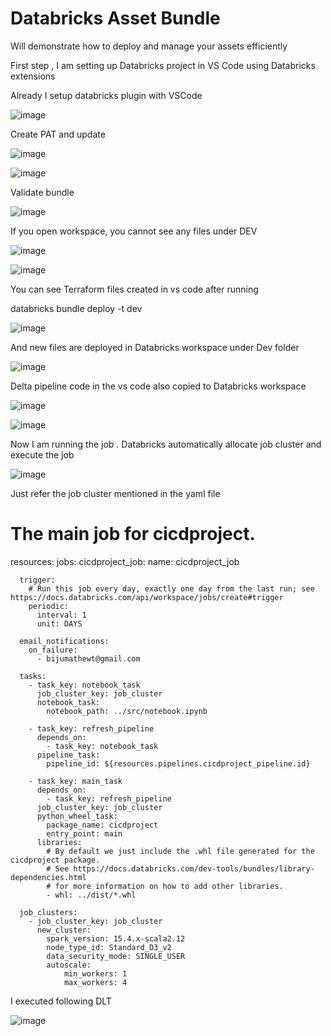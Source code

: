 # Databricks Asset Bundle
Will demonstrate how to deploy and manage your assets efficiently

First step , I am setting up Databricks project in VS Code using Databricks extensions

Already I setup databricks plugin with VSCode


![image](https://github.com/user-attachments/assets/d19179dd-fc3b-44b8-bf3d-47e8137a72de)

Create PAT and update

![image](https://github.com/user-attachments/assets/bf8d617d-dcc3-4357-89ce-7a82609b14b0)


![image](https://github.com/user-attachments/assets/ac4dc77d-55d2-4b03-949b-928462e38fd7)

Validate bundle

![image](https://github.com/user-attachments/assets/ba67c2f6-55d4-47e6-9f08-d3c1a76f1156)

If you open workspace, you cannot see any files under DEV

![image](https://github.com/user-attachments/assets/0ec50eb2-b333-4bd2-8af3-31913111fbcf)



![image](https://github.com/user-attachments/assets/1d5ac4f6-50f4-4567-9736-d2d6ec4def47)

You can see Terraform files created in vs code after running 

databricks bundle deploy -t dev

![image](https://github.com/user-attachments/assets/ea46a609-0479-47bf-9971-5f2377c4facd)



And new files are deployed in Databricks workspace under Dev folder

![image](https://github.com/user-attachments/assets/c9b15e7d-d216-4e94-b306-77a2463a4cff)


Delta pipeline code in the vs code also copied to Databricks workspace

![image](https://github.com/user-attachments/assets/99a60fa0-1670-4cff-a189-b7ff30ed57cc)

![image](https://github.com/user-attachments/assets/c29e7c60-76d9-487d-9340-a1ccc20cd3e4)


Now I am running the job . Databricks automatically allocate job cluster and execute the job

![image](https://github.com/user-attachments/assets/b4bf5532-6475-4ea4-8c1e-9cd0a6eab481)

Just refer the job cluster mentioned in the yaml file

# The main job for cicdproject.
resources:
  jobs:
    cicdproject_job:
      name: cicdproject_job

      trigger:
        # Run this job every day, exactly one day from the last run; see https://docs.databricks.com/api/workspace/jobs/create#trigger
        periodic:
          interval: 1
          unit: DAYS

      email_notifications:
        on_failure:
          - bijumathewt@gmail.com

      tasks:
        - task_key: notebook_task
          job_cluster_key: job_cluster
          notebook_task:
            notebook_path: ../src/notebook.ipynb
        
        - task_key: refresh_pipeline
          depends_on:
            - task_key: notebook_task
          pipeline_task:
            pipeline_id: ${resources.pipelines.cicdproject_pipeline.id}
        
        - task_key: main_task
          depends_on:
            - task_key: refresh_pipeline
          job_cluster_key: job_cluster
          python_wheel_task:
            package_name: cicdproject
            entry_point: main
          libraries:
            # By default we just include the .whl file generated for the cicdproject package.
            # See https://docs.databricks.com/dev-tools/bundles/library-dependencies.html
            # for more information on how to add other libraries.
            - whl: ../dist/*.whl

      job_clusters:
        - job_cluster_key: job_cluster
          new_cluster:
            spark_version: 15.4.x-scala2.12
            node_type_id: Standard_D3_v2
            data_security_mode: SINGLE_USER
            autoscale:
                min_workers: 1
                max_workers: 4

I executed following DLT 

![image](https://github.com/user-attachments/assets/667d7212-cb2a-450b-9912-b61ca123b519)

